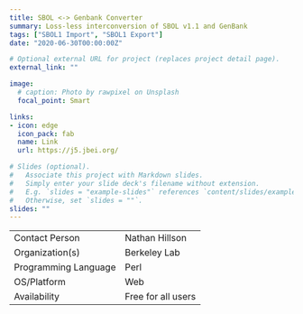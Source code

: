 ```yaml
---
title: SBOL <-> Genbank Converter
summary: Loss-less interconversion of SBOL v1.1 and GenBank
tags: ["SBOL1 Import", "SBOL1 Export"]
date: "2020-06-30T00:00:00Z"

# Optional external URL for project (replaces project detail page).
external_link: ""

image:
  # caption: Photo by rawpixel on Unsplash
  focal_point: Smart

links:
- icon: edge
  icon_pack: fab
  name: Link
  url: https://j5.jbei.org/

# Slides (optional).
#   Associate this project with Markdown slides.
#   Simply enter your slide deck's filename without extension.
#   E.g. `slides = "example-slides"` references `content/slides/example-slides.md`.
#   Otherwise, set `slides = ""`.
slides: ""
---
```



| | |
| ---| ---|
| Contact Person | Nathan Hillson |
| Organization(s) | Berkeley Lab |
| Programming Language | Perl |
| OS/Platform | Web |
| Availability | Free for all users |
